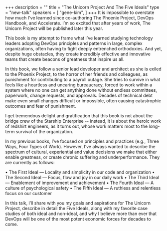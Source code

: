 +++
description = ""
title = "The Unicorn Project And The Five Ideals"
type = "new-talk"
speakers = [
        "gene-kim",
]
+++
It is impossible to overstate how much I’ve learned since co-authoring The Phoenix Project, DevOps Handbook, and Accelerate. I’m so excited that after years of work, The Unicorn Project will be published later this year.

This book is my attempt to frame what I’ve learned studying technology leaders adopting DevOps principles and patterns in large, complex organizations, often having to fight deeply entrenched orthodoxies. And yet, despite huge obstacles, they create incredibly effective and innovative teams that create beacons of greatness that inspire us all.

In this book, we follow a senior lead developer and architect as she is exiled to the Phoenix Project, to the horror of her friends and colleagues, as punishment for contributing to a payroll outage. She tries to survive in what feels like a heartless and uncaring bureaucracy, forced to work within a system where no one can get anything done without endless committees, paperwork, change requests, and approvals. Decades of technical debt make even small changes difficult or impossible, often causing catastrophic outcomes and fear of punishment.

I get tremendous delight and gratification that this book is not about the bridge crew of the Starship Enterprise -- instead, it is about the heroic work of redshirt engineers, as it turns out, whose work matters most to the long-term survival of the organization.

In my previous books, I’ve focused on principles and practices (e.g., Three Ways, Four Types of Work). However, I’ve always wanted to describe the spectrum of cultural, experiential and value decisions we make that either enable greatness, or create chronic suffering and underperformance. They are currently as follows:

• The First Ideal — Locality and simplicity in our code and organization
• The Second Ideal — Focus, flow and joy in our daily work
• The Third Ideal — Enablement of improvement and achievement
• The Fourth Ideal — A culture of psychological safety
• The Fifth Ideal — A ruthless and relentless focus on our customer

In this talk, I’ll share with you my goals and aspirations for The Unicorn Project, describe in detail the Five Ideals, along with my favorite case studies of both ideal and non-ideal, and why I believe more than ever that DevOps will be one of the most potent economic forces for decades to come.